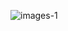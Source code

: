![images-1](https://github.com/ibrahimdoss/Docker/blob/f59ab8df3bbbe1b69b98741107ca4a5de76ad53f/Images/NetworkImages/net1.png)